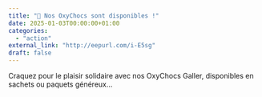 ```yaml
---
title: "🍫 Nos OxyChocs sont disponibles !"
date: 2025-01-03T00:00:00+01:00
categories: 
  - "action"
external_link: "http://eepurl.com/i-E5sg"
draft: false
---
```

Craquez pour le plaisir solidaire avec nos OxyChocs Galler, disponibles en sachets ou paquets généreux...
